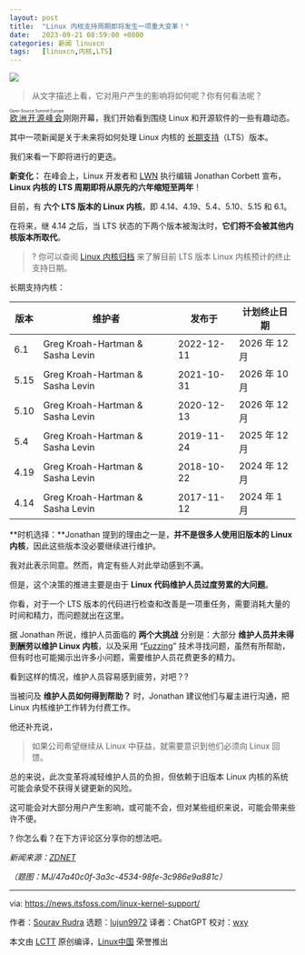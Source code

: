 ```yaml
---
layout: post
title:	"Linux 内核支持周期即将发生一项重大变革！"
date:	2023-09-21 08:59:00 +0800 
categories:	新闻 linuxcn 
tags:	[linuxcn,内核,LTS]
---
```



![](/Asserts/Images//attachment/album/202309/21/085832oy6xi3jqrm44s9xg.jpg)



> 
> 从文字描述上看，它对用户产生的影响将如何呢？你有何看法呢？
> 
> 
> 


<ruby> <a href="https://events.linuxfoundation.org/open-source-summit-europe/">  欧洲开源峰会 </a> <rt>  Open Source Summit Europe </rt></ruby> 刚刚开幕，我们开始看到围绕 Linux 和开源软件的一些有趣动态。


其中一项新闻是关于未来将如何处理 Linux 内核的 [长期支持](https://itsfoss.com/long-term-support-lts/)（LTS）版本。


我们来看一下即将进行的更迭。


**新变化：** 在峰会上，Linux 开发者和 [LWN](https://lwn.net/) 执行编辑 Jonathan Corbett 宣布，**Linux 内核的 LTS 周期即将从原先的六年缩短至两年**！


目前，有 **六个 LTS 版本的 Linux 内核**，即 4.14、4.19、5.4、5.10、5.15 和 6.1。


在将来，继 4.14 之后，当 LTS 状态的下两个版本被淘汰时，**它们将不会被其他内核版本所取代**。



> 
> ? 你可以查阅 [Linux 内核归档](https://kernel.org/category/releases.html) 来了解目前 LTS 版本 Linux 内核预计的终止支持日期。
> 
> 
> 


长期支持内核：




| 版本 | 维护者 | 发布于 | 计划终止日期 |
| --- | --- | --- | --- |
| 6.1 | Greg Kroah-Hartman & Sasha Levin | 2022-12-11 | 2026 年 12 月 |
| 5.15 | Greg Kroah-Hartman & Sasha Levin | 2021-10-31 | 2026 年 10 月 |
| 5.10 | Greg Kroah-Hartman & Sasha Levin | 2020-12-13 | 2026 年 12 月 |
| 5.4 | Greg Kroah-Hartman & Sasha Levin | 2019-11-24 | 2025 年 12 月 |
| 4.19 | Greg Kroah-Hartman & Sasha Levin | 2018-10-22 | 2024 年 12 月 |
| 4.14 | Greg Kroah-Hartman & Sasha Levin | 2017-11-12 | 2024 年 1 月 |


**时机选择：**Jonathan 提到的理由之一是，**并不是很多人使用旧版本的 Linux 内核**，因此这些版本没必要继续进行维护。


我对此表示同意。然而，肯定有些人对此举动感到不满。


但是，这个决策的推进主要是由于 **Linux 代码维护人员过度劳累的大问题**。


你看，对于一个 LTS 版本的代码进行检查和改善是一项重任务，需要消耗大量的时间和精力，而问题就出在这里。


据 Jonathan 所说，维护人员面临的 **两个大挑战** 分别是：大部分 **维护人员并未得到酬劳以维护 Linux 内核**，以及采用 “[Fuzzing](https://en.wikipedia.org/wiki/Fuzzing)” 技术寻找问题，虽然有所帮助，但有时也可能揭示出许多小问题，需要维护人员花费更多的精力。


看到这样的情况，维护人员容易感到疲劳，对吧？?


当被问及 **维护人员如何得到帮助？** 时，Jonathan 建议他们与雇主进行沟通，把 Linux 内核维护工作转为付费工作。


他还补充说，



> 
> 如果公司希望继续从 Linux 中获益，就需要意识到他们必须向 Linux 回馈。
> 
> 
> 


总的来说，此次变革将减轻维护人员的负担，但依赖于旧版本 Linux 内核的系统可能会承受不获得关键更新的风险。


这可能会对大部分用户产生影响，或可能不会，但对某些组织来说，可能会带来些许不便。


? 你怎么看？在下方评论区分享你的想法吧。


*新闻来源：[ZDNET](https://www.zdnet.com/article/long-term-support-for-linux-kernel-to-be-cut-as-maintainence-remains-under-strain/)*


*（题图：MJ/47a40c0f-3a3c-4534-98fe-3c986e9a881c）*




---


via: <https://news.itsfoss.com/linux-kernel-support/>


作者：[Sourav Rudra](https://news.itsfoss.com/author/sourav/) 选题：[lujun9972](https://github.com/lujun9972) 译者：ChatGPT 校对：[wxy](https://github.com/wxy)


本文由 [LCTT](https://github.com/LCTT/TranslateProject) 原创编译，[Linux中国](https://linux.cn/) 荣誉推出
